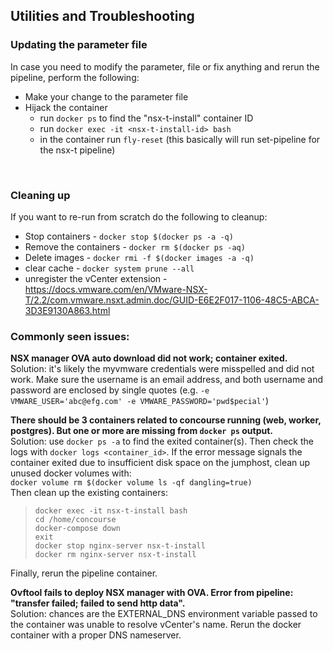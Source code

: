 ## Utilities and Troubleshooting

### Updating the parameter file
In case you need to modify the parameter, file or fix anything and rerun the pipeline, perform the following:
* Make your change to the parameter file <br>
* Hijack the container <br> 
  * run ``docker ps`` to find the "nsx-t-install" container ID 
  * run ``docker exec -it <nsx-t-install-id> bash`` <br>
  * in the container run ``fly-reset`` (this basically will run set-pipeline for the nsx-t pipeline) 
<br>

### Cleaning up

If you want to re-run from scratch do the following to cleanup: <br>
* Stop containers - `docker stop $(docker ps -a -q)` <br>
* Remove the containers -  `docker rm $(docker ps -aq)`
* Delete images -  `docker rmi -f $(docker images -a -q)` <br>
* clear cache - `docker system prune --all` <br>
* unregister the vCenter extension - https://docs.vmware.com/en/VMware-NSX-T/2.2/com.vmware.nsxt.admin.doc/GUID-E6E2F017-1106-48C5-ABCA-3D3E9130A863.html 

### Commonly seen issues:
__NSX manager OVA auto download did not work; container exited.__ <br>
Solution: it's likely the myvmware credentials were misspelled and did not work. Make sure the username is an email address, and both username and password are enclosed by single quotes (e.g. `-e VMWARE_USER='abc@efg.com' -e VMWARE_PASSWORD='pwd$pecial'`)
<br>

__There should be 3 containers related to concourse running (web, worker, postgres). But one or more are missing from `docker ps` output.__ <br>
Solution: use `docker ps -a` to find the exited container(s). Then check the logs with `docker logs <container_id>`. If the error message signals the container exited due to insufficient disk space on the jumphost, clean up unused docker volumes with:  
`docker volume rm $(docker volume ls -qf dangling=true)`  
Then clean up the existing containers:
> `docker exec -it nsx-t-install bash`  
> `cd /home/concourse`  
> `docker-compose down`  
> `exit`  
> `docker stop nginx-server nsx-t-install`  
> `docker rm nginx-server nsx-t-install`   

Finally, rerun the pipeline container.
<br>

__Ovftool fails to deploy NSX manager with OVA. Error from pipeline: "transfer failed; failed to send http data".__<br>
Solution: chances are the EXTERNAL_DNS environment variable passed to the container was unable to resolve vCenter's name. Rerun the docker container with a proper DNS nameserver.
